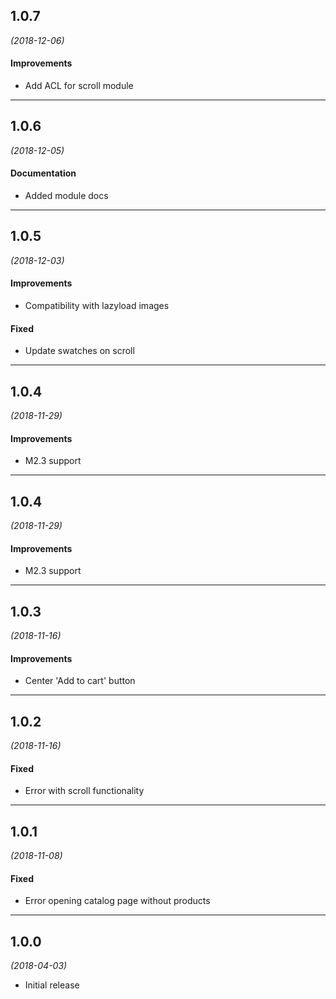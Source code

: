 ## 1.0.7
*(2018-12-06)*

#### Improvements
* Add ACL for scroll module

---

## 1.0.6
*(2018-12-05)*

#### Documentation
* Added module docs

---

## 1.0.5
*(2018-12-03)*

#### Improvements
* Compatibility with lazyload images

#### Fixed
* Update swatches on scroll

---

## 1.0.4
*(2018-11-29)*

#### Improvements
* M2.3 support

---

## 1.0.4
*(2018-11-29)*

#### Improvements
* M2.3 support

---

## 1.0.3
*(2018-11-16)*

#### Improvements
* Center 'Add to cart' button

---

## 1.0.2
*(2018-11-16)*

#### Fixed
* Error with scroll functionality

---

## 1.0.1
*(2018-11-08)*

#### Fixed
* Error opening catalog page without products

---

## 1.0.0
*(2018-04-03)*

* Initial release